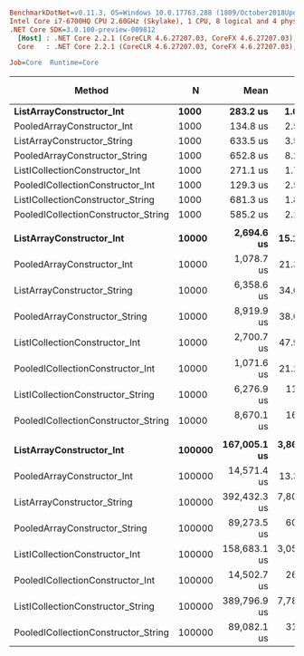 ``` ini

BenchmarkDotNet=v0.11.3, OS=Windows 10.0.17763.288 (1809/October2018Update/Redstone5)
Intel Core i7-6700HQ CPU 2.60GHz (Skylake), 1 CPU, 8 logical and 4 physical cores
.NET Core SDK=3.0.100-preview-009812
  [Host] : .NET Core 2.2.1 (CoreCLR 4.6.27207.03, CoreFX 4.6.27207.03), 64bit RyuJIT
  Core   : .NET Core 2.2.1 (CoreCLR 4.6.27207.03, CoreFX 4.6.27207.03), 64bit RyuJIT

Job=Core  Runtime=Core  

```
|                              Method |      N |         Mean |        Error |        StdDev |       Median | Ratio | RatioSD | Gen 0/1k Op | Gen 1/1k Op | Gen 2/1k Op | Allocated Memory/Op |
|------------------------------------ |------- |-------------:|-------------:|--------------:|-------------:|------:|--------:|------------:|------------:|------------:|--------------------:|
|            **ListArrayConstructor_Int** |   **1000** |     **283.2 us** |     **1.670 us** |      **1.481 us** |     **283.3 us** |  **1.00** |    **0.00** |   **1290.0391** |           **-** |           **-** |          **3968.75 KB** |
|          PooledArrayConstructor_Int |   1000 |     134.8 us |     2.582 us |      2.870 us |     135.7 us |  0.48 |    0.01 |     12.6953 |           - |           - |            39.06 KB |
|         ListArrayConstructor_String |   1000 |     633.5 us |     3.588 us |      3.180 us |     632.9 us |  2.24 |    0.01 |   2556.6406 |           - |           - |             7875 KB |
|       PooledArrayConstructor_String |   1000 |     652.8 us |     8.252 us |      7.719 us |     653.9 us |  2.30 |    0.03 |     12.6953 |           - |           - |            39.06 KB |
|      ListICollectionConstructor_Int |   1000 |     271.1 us |     1.720 us |      1.436 us |     270.9 us |  0.96 |    0.01 |   1290.0391 |           - |           - |          3968.75 KB |
|    PooledICollectionConstructor_Int |   1000 |     129.3 us |     2.527 us |      3.624 us |     130.7 us |  0.45 |    0.01 |     12.6953 |           - |           - |            39.06 KB |
|   ListICollectionConstructor_String |   1000 |     681.3 us |     1.869 us |      1.657 us |     681.6 us |  2.41 |    0.01 |   2556.6406 |           - |           - |             7875 KB |
| PooledICollectionConstructor_String |   1000 |     585.2 us |     2.179 us |      1.932 us |     584.4 us |  2.07 |    0.01 |     12.6953 |           - |           - |            39.06 KB |
|                                     |        |              |              |               |              |       |         |             |             |             |                     |
|            **ListArrayConstructor_Int** |  **10000** |   **2,694.6 us** |    **15.140 us** |     **13.421 us** |   **2,692.3 us** |  **1.00** |    **0.00** |  **12656.2500** |           **-** |           **-** |            **39125 KB** |
|          PooledArrayConstructor_Int |  10000 |   1,078.7 us |    21.380 us |     27.800 us |   1,094.0 us |  0.40 |    0.01 |     11.7188 |           - |           - |            39.06 KB |
|         ListArrayConstructor_String |  10000 |   6,358.6 us |    34.606 us |     28.897 us |   6,355.9 us |  2.36 |    0.02 |  24992.1875 |           - |           - |          78187.5 KB |
|       PooledArrayConstructor_String |  10000 |   8,919.9 us |    38.036 us |     33.718 us |   8,910.0 us |  3.31 |    0.02 |           - |           - |           - |            39.06 KB |
|      ListICollectionConstructor_Int |  10000 |   2,700.7 us |    47.942 us |     37.430 us |   2,699.2 us |  1.00 |    0.01 |  12656.2500 |           - |           - |            39125 KB |
|    PooledICollectionConstructor_Int |  10000 |   1,071.6 us |    21.253 us |     33.089 us |   1,074.2 us |  0.40 |    0.01 |     11.7188 |           - |           - |            39.06 KB |
|   ListICollectionConstructor_String |  10000 |   6,276.9 us |   115.003 us |    112.949 us |   6,297.8 us |  2.33 |    0.04 |  24992.1875 |           - |           - |          78187.5 KB |
| PooledICollectionConstructor_String |  10000 |   8,670.1 us |   169.969 us |    288.621 us |   8,804.9 us |  3.22 |    0.11 |           - |           - |           - |            39.06 KB |
|                                     |        |              |              |               |              |       |         |             |             |             |                     |
|            **ListArrayConstructor_Int** | **100000** | **167,005.1 us** | **3,864.058 us** |  **3,425.386 us** | **166,383.7 us** |  **1.00** |    **0.00** |  **34000.0000** |  **34000.0000** |  **34000.0000** |        **390916.83 KB** |
|          PooledArrayConstructor_Int | 100000 |  14,571.4 us |    13.368 us |     11.163 us |  14,570.8 us |  0.09 |    0.00 |           - |           - |           - |            39.06 KB |
|         ListArrayConstructor_String | 100000 | 392,432.3 us | 7,805.978 us | 15,768.461 us | 393,311.7 us |  2.35 |    0.10 |  17000.0000 |  17000.0000 |  17000.0000 |        781399.17 KB |
|       PooledArrayConstructor_String | 100000 |  89,273.5 us |   600.535 us |    468.858 us |  89,072.5 us |  0.54 |    0.01 |           - |           - |           - |            39.06 KB |
|      ListICollectionConstructor_Int | 100000 | 158,683.1 us | 3,055.453 us |  3,864.169 us | 159,065.0 us |  0.96 |    0.03 |  34000.0000 |  34000.0000 |  34000.0000 |        390916.23 KB |
|    PooledICollectionConstructor_Int | 100000 |  14,502.7 us |   264.447 us |    206.463 us |  14,567.6 us |  0.09 |    0.00 |           - |           - |           - |            39.06 KB |
|   ListICollectionConstructor_String | 100000 | 389,796.9 us | 7,780.949 us | 19,377.264 us | 394,257.6 us |  2.34 |    0.11 |  16000.0000 |  16000.0000 |  16000.0000 |        781398.98 KB |
| PooledICollectionConstructor_String | 100000 |  89,082.1 us |   318.387 us |    297.819 us |  88,964.5 us |  0.53 |    0.01 |           - |           - |           - |            39.06 KB |
